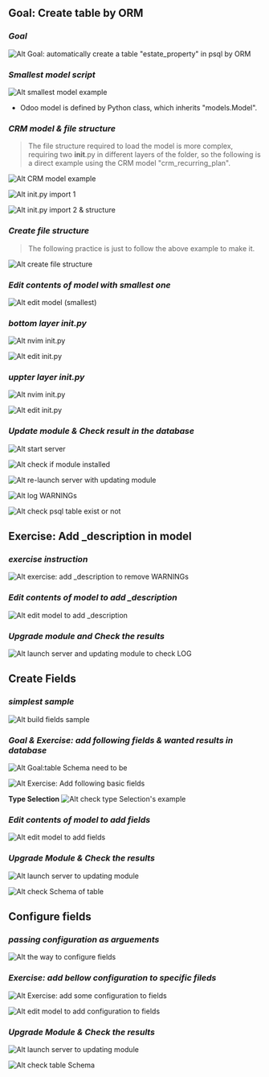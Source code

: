 ## **Goal: Create table by ORM**

### _Goal_

![Alt Goal: automatically create a table "estate_property" in psql by ORM](pic/01.jpg)

### _Smallest model script_

![Alt smallest model example](pic/02.jpg)

- Odoo model is defined by Python class, which inherits "models.Model".

### _CRM model & file structure_

> The file structure required to load the model is more complex, requiring two **init**.py in different layers of the folder, so the following is a direct example using the CRM model "crm_recurring_plan".

![Alt CRM model example](pic/03.jpg)

![Alt __init__.py import 1](pic/04.jpg)

![Alt __init__.py import 2 & structure](pic/05.jpg)

### _Create file structure_

> The following practice is just to follow the above example to make it.

![Alt create file structure](pic/06.jpg)

### _Edit contents of model with smallest one_

![Alt edit model (smallest)](pic/07.jpg)

### _bottom layer **init**.py_

![Alt nvim __init__.py](pic/08.jpg)

![Alt edit __init__.py](pic/09.jpg)

### _uppter layer **init**.py_

![Alt nvim __init__.py](pic/10.jpg)

![Alt edit __init__.py](pic/11.jpg)

### _Update module & Check result in the database_

![Alt start server](pic/12.jpg)

![Alt check if module installed](pic/13.jpg)

![Alt re-launch server with updating module](pic/14.jpg)

![Alt log WARNINGs](pic/15.jpg)

![Alt check psql table exist or not](pic/16.jpg)

## **Exercise: Add \_description in model**

### _exercise instruction_

![Alt exercise: add _description to remove WARNINGs](pic/17.jpg)

### _Edit contents of model to add \_description_

![Alt edit model to add _description](pic/18.jpg)

### _Upgrade module and Check the results_

![Alt launch server and updating module to check LOG](pic/19.jpg)

## **Create Fields**

### _simplest sample_

![Alt build fields sample](pic/20.jpg)

### _Goal & Exercise: add following fields & wanted results in database_

![Alt Goal:table Schema need to be](pic/21.jpg)

![Alt Exercise: Add following basic fields](pic/22.jpg)

**Type Selection**
![Alt check type Selection's example](pic/23.jpg)

### _Edit contents of model to add fields_

![Alt edit model to add fields](pic/24.jpg)

### _Upgrade Module & Check the results_

![Alt launch server to updating module](pic/25.jpg)

![Alt check Schema of table](pic/26.jpg)

## **Configure fields**

### _passing configuration as arguements_

![Alt the way to configure fields](pic/27.jpg)

### _Exercise: add bellow configuration to specific fileds_

![Alt Exercise: add some configuration to fields](pic/28.jpg)

![Alt edit model to add configuration to fields](pic/29.jpg)

### _Upgrade Module & Check the results_

![Alt launch server to updating module](pic/30.jpg)

![Alt check table Schema](pic/31.jpg)
